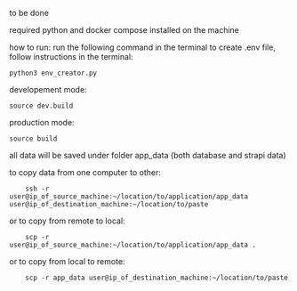 to be done



required python and docker compose installed on the machine


how to run:
run the following command in the terminal to create .env file, follow instructions in the terminal:
```
python3 env_creator.py
```

developement mode:
```
source dev.build
```

production mode:
```
source build
```

all data will be saved under folder app_data (both database and strapi data)

to copy data from one computer to other:
```
    ssh -r user@ip_of_source_machine:~/location/to/application/app_data user@ip_of_destination_machine:~/location/to/paste
```
or to copy from remote to local:
```
    scp -r user@ip_of_source_machine:~/location/to/application/app_data .
```
or to copy from local to remote:
```
    scp -r app_data user@ip_of_destination_machine:~/location/to/paste
```